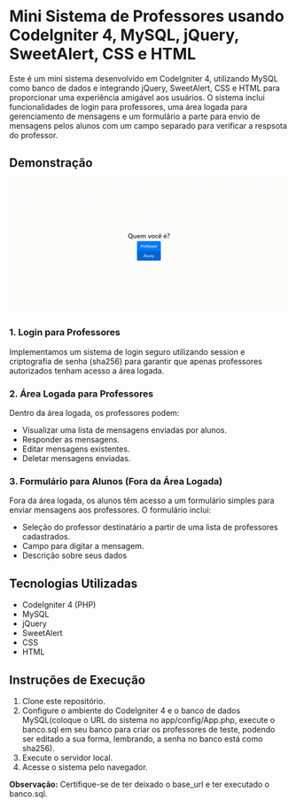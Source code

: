 # Mini Sistema de Professores usando CodeIgniter 4, MySQL, jQuery, SweetAlert, CSS e HTML

Este é um mini sistema desenvolvido em CodeIgniter 4, utilizando MySQL como banco de dados e integrando jQuery, SweetAlert, CSS e HTML para proporcionar uma experiência amigável aos usuários. O sistema inclui funcionalidades de login para professores, uma área logada para gerenciamento de mensagens e um formulário a parte para envio de mensagens pelos alunos com um campo separado para verificar a respsota do professor.

## Demonstração
![GIF Animado](https://github.com/SrLiath/MiniSistemaProfessores/blob/3336d3ee6bd61096ec761983b8c9000b7b78d0da/demonstracao.gif)


### 1. Login para Professores
Implementamos um sistema de login seguro utilizando session e criptografia de senha (sha256) para garantir que apenas professores autorizados tenham acesso a área logada.

### 2. Área Logada para Professores
Dentro da área logada, os professores podem:
- Visualizar uma lista de mensagens enviadas por alunos.
- Responder as mensagens.
- Editar mensagens existentes.
- Deletar mensagens enviadas.

### 3. Formulário para Alunos (Fora da Área Logada)
Fora da área logada, os alunos têm acesso a um formulário simples para enviar mensagens aos professores. O formulário inclui:
- Seleção do professor destinatário a partir de uma lista de professores cadastrados.
- Campo para digitar a mensagem.
- Descrição sobre seus dados

## Tecnologias Utilizadas
- CodeIgniter 4 (PHP)
- MySQL
- jQuery
- SweetAlert
- CSS
- HTML

## Instruções de Execução
1. Clone este repositório.
2. Configure o ambiente do CodeIgniter 4 e o banco de dados MySQL(coloque o URL do sistema no app/config/App.php, execute o banco.sql em seu banco para criar os professores de teste, podendo ser editado a sua forma, lembrando, a senha no banco está como sha256).
3. Execute o servidor local.
4. Acesse o sistema pelo navegador.

**Observação:** Certifique-se de ter deixado o base_url e ter executado o banco.sql.
